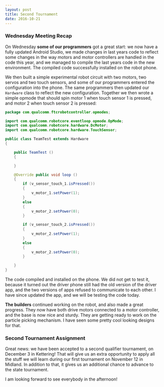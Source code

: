 ```yaml
---
layout: post
title: Second Tournament
date: 2016-10-21
---
```


### Wednesday Meeting Recap

On Wednesday __some of our programmers__ got a great start: we now have a fully
updated Android Studio, we made changes in last years code to reflect some
changes in the way motors and motor controllers are handled in the code this
year, and we managed to compile the last years code in the new environment.
The compiled code successfully installed on the robot phone.

We then built a simple experimental robot circuit with two motors, two servos
and two touch sensors, and some of our programmers entered the configuration
into the phone.  The same programmers then updated our `Hardware` class to
reflect the new configuration.  Together we then wrote a simple opmode that
should spin motor 1 when touch sensor 1 is pressed, and motor 2 when touch
sensor 2 is pressed:

```java
package com.qualcomm.ftcrobotcontroller.opmodes;

import com.qualcomm.robotcore.eventloop.opmode.OpMode;
import com.qualcomm.robotcore.hardware.DcMotor;
import com.qualcomm.robotcore.hardware.TouchSensor;

public class TeamTest extends Hardware
{

    public TeamTest ()
    {

    }

    @Override public void loop ()
    {
        if (v_sensor_touch_1.isPressed())
        {
            v_motor_1.setPower(1);
        }
        else
        {
            v_motor_2.setPower(0);
        }

        if (v_sensor_touch_2.isPressed())
        {
            v_motor_2.setPower(1);
        }
        else
        {
            v_motor_2.setPower(0);
        }

    }
}
```

The code compiled and installed on the phone.  We did not get to test it,
because it turned out the driver phone still had the old version of the driver
app, and the two versions of apps refused to communicate to each other.  I have
since updated the app, and we will be testing the code today.

__The builders__ continued working on the robot, and also made a great
progress.  They now have both drive motors connected to a motor controller, and
the base is now nice and sturdy.  They are getting ready to work on the
particle picking mechanism.  I have seen some pretty cool looking designs for
that.

### Second Tournament Assignment

Great news: we have been accepted to a second qualifier tournament, on December
3 in Kettering!  That will give us an extra opportunity to apply all the stuff
we will learn during our first tournament on November 12 in Midland.  In
addition to that, it gives us an additional chance to advance to the state
tournament.

I am looking forward to see everybody in the afternoon!
